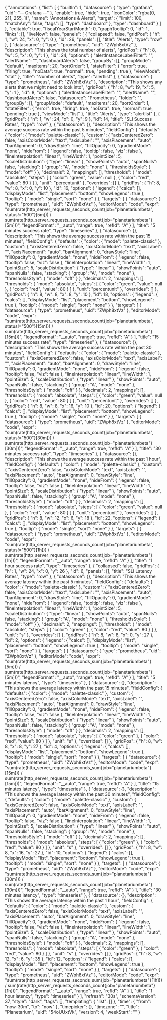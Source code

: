 {
  "annotations": {
    "list": [
      {
        "builtIn": 1,
        "datasource": {
          "type": "grafana",
          "uid": "-- Grafana --"
        },
        "enable": true,
        "hide": true,
        "iconColor": "rgba(0, 211, 255, 1)",
        "name": "Annotations & Alerts",
        "target": {
          "limit": 100,
          "matchAny": false,
          "tags": [],
          "type": "dashboard"
        },
        "type": "dashboard"
      }
    ]
  },
  "editable": true,
  "fiscalYearStartMonth": 0,
  "graphTooltip": 0,
  "id": 1,
  "links": [],
  "liveNow": false,
  "panels": [
    {
      "collapsed": false,
      "gridPos": {
        "h": 1,
        "w": 24,
        "x": 0,
        "y": 0
      },
      "id": 26,
      "panels": [],
      "title": "Alerts",
      "type": "row"
    },
    {
      "datasource": {
        "type": "prometheus",
        "uid": "ZWph8xtVz"
      },
      "description": "This shows the total number of alerts",
      "gridPos": {
        "h": 8,
        "w": 5,
        "x": 0,
        "y": 1
      },
      "id": 24,
      "options": {
        "alertInstanceLabelFilter": "",
        "alertName": "",
        "dashboardAlerts": false,
        "groupBy": [],
        "groupMode": "default",
        "maxItems": 20,
        "sortOrder": 1,
        "stateFilter": {
          "error": true,
          "firing": true,
          "noData": true,
          "normal": true,
          "pending": true
        },
        "viewMode": "stat"
      },
      "title": "Number of alerts",
      "type": "alertlist"
    },
    {
      "datasource": {
        "type": "prometheus",
        "uid": "ZWph8xtVz"
      },
      "description": "This shows any alerts that we might need to look into",
      "gridPos": {
        "h": 8,
        "w": 19,
        "x": 5,
        "y": 1
      },
      "id": 8,
      "options": {
        "alertInstanceLabelFilter": "",
        "alertName": "",
        "dashboardAlerts": false,
        "datasource": "Prometheus",
        "folder": "",
        "groupBy": [],
        "groupMode": "default",
        "maxItems": 20,
        "sortOrder": 1,
        "stateFilter": {
          "error": true,
          "firing": true,
          "noData": true,
          "normal": true,
          "pending": true
        },
        "viewMode": "list"
      },
      "title": "Alerts",
      "type": "alertlist"
    },
    {
      "gridPos": {
        "h": 1,
        "w": 24,
        "x": 0,
        "y": 9
      },
      "id": 14,
      "title": "SLI Success Rates",
      "type": "row"
    },
    {
      "datasource": {},
      "description": "This shows the average success rate within the past 5 minutes",
      "fieldConfig": {
        "defaults": {
          "color": {
            "mode": "palette-classic"
          },
          "custom": {
            "axisCenteredZero": false,
            "axisColorMode": "text",
            "axisLabel": "",
            "axisPlacement": "auto",
            "barAlignment": 0,
            "drawStyle": "line",
            "fillOpacity": 0,
            "gradientMode": "none",
            "hideFrom": {
              "legend": false,
              "tooltip": false,
              "viz": false
            },
            "lineInterpolation": "linear",
            "lineWidth": 1,
            "pointSize": 5,
            "scaleDistribution": {
              "type": "linear"
            },
            "showPoints": "auto",
            "spanNulls": false,
            "stacking": {
              "group": "A",
              "mode": "none"
            },
            "thresholdsStyle": {
              "mode": "off"
            }
          },
          "decimals": 2,
          "mappings": [],
          "thresholds": {
            "mode": "absolute",
            "steps": [
              {
                "color": "green",
                "value": null
              },
              {
                "color": "red",
                "value": 80
              }
            ]
          },
          "unit": "percentunit"
        },
        "overrides": []
      },
      "gridPos": {
        "h": 8,
        "w": 8,
        "x": 0,
        "y": 10
      },
      "id": 16,
      "options": {
        "legend": {
          "calcs": [],
          "displayMode": "list",
          "placement": "bottom",
          "showLegend": true
        },
        "tooltip": {
          "mode": "single",
          "sort": "none"
        }
      },
      "targets": [
        {
          "datasource": {
            "type": "prometheus",
            "uid": "ZWph8xtVz"
          },
          "editorMode": "code",
          "expr": "sum(rate(http_server_requests_seconds_count{job=\"planetariumbeta\", status!=\"500\"}[5m])) / sum(rate(http_server_requests_seconds_count{job=\"planetariumbeta\"}[5m]))",
          "legendFormat": "__auto",
          "range": true,
          "refId": "A"
        }
      ],
      "title": "5 minutes success rate",
      "type": "timeseries"
    },
    {
      "datasource": {},
      "description": "This shows the average success rate within the past 15 minutes",
      "fieldConfig": {
        "defaults": {
          "color": {
            "mode": "palette-classic"
          },
          "custom": {
            "axisCenteredZero": false,
            "axisColorMode": "text",
            "axisLabel": "",
            "axisPlacement": "auto",
            "barAlignment": 0,
            "drawStyle": "line",
            "fillOpacity": 0,
            "gradientMode": "none",
            "hideFrom": {
              "legend": false,
              "tooltip": false,
              "viz": false
            },
            "lineInterpolation": "linear",
            "lineWidth": 1,
            "pointSize": 5,
            "scaleDistribution": {
              "type": "linear"
            },
            "showPoints": "auto",
            "spanNulls": false,
            "stacking": {
              "group": "A",
              "mode": "none"
            },
            "thresholdsStyle": {
              "mode": "off"
            }
          },
          "decimals": 2,
          "mappings": [],
          "thresholds": {
            "mode": "absolute",
            "steps": [
              {
                "color": "green",
                "value": null
              },
              {
                "color": "red",
                "value": 80
              }
            ]
          },
          "unit": "percentunit"
        },
        "overrides": []
      },
      "gridPos": {
        "h": 8,
        "w": 8,
        "x": 8,
        "y": 10
      },
      "id": 18,
      "options": {
        "legend": {
          "calcs": [],
          "displayMode": "list",
          "placement": "bottom",
          "showLegend": true
        },
        "tooltip": {
          "mode": "single",
          "sort": "none"
        }
      },
      "targets": [
        {
          "datasource": {
            "type": "prometheus",
            "uid": "ZWph8xtVz"
          },
          "editorMode": "code",
          "expr": "sum(rate(http_server_requests_seconds_count{job=\"planetariumbeta\", status!=\"500\"}[15m])) / sum(rate(http_server_requests_seconds_count{job=\"planetariumbeta\"}[15m]))",
          "legendFormat": "__auto",
          "range": true,
          "refId": "A"
        }
      ],
      "title": "15 minutes success rate",
      "type": "timeseries"
    },
    {
      "datasource": {},
      "description": "This shows the average success rate within the past 30 minutes",
      "fieldConfig": {
        "defaults": {
          "color": {
            "mode": "palette-classic"
          },
          "custom": {
            "axisCenteredZero": false,
            "axisColorMode": "text",
            "axisLabel": "",
            "axisPlacement": "auto",
            "barAlignment": 0,
            "drawStyle": "line",
            "fillOpacity": 0,
            "gradientMode": "none",
            "hideFrom": {
              "legend": false,
              "tooltip": false,
              "viz": false
            },
            "lineInterpolation": "linear",
            "lineWidth": 1,
            "pointSize": 5,
            "scaleDistribution": {
              "type": "linear"
            },
            "showPoints": "auto",
            "spanNulls": false,
            "stacking": {
              "group": "A",
              "mode": "none"
            },
            "thresholdsStyle": {
              "mode": "off"
            }
          },
          "decimals": 2,
          "mappings": [],
          "thresholds": {
            "mode": "absolute",
            "steps": [
              {
                "color": "green",
                "value": null
              },
              {
                "color": "red",
                "value": 80
              }
            ]
          },
          "unit": "percentunit"
        },
        "overrides": []
      },
      "gridPos": {
        "h": 8,
        "w": 8,
        "x": 16,
        "y": 10
      },
      "id": 20,
      "options": {
        "legend": {
          "calcs": [],
          "displayMode": "list",
          "placement": "bottom",
          "showLegend": true
        },
        "tooltip": {
          "mode": "single",
          "sort": "none"
        }
      },
      "targets": [
        {
          "datasource": {
            "type": "prometheus",
            "uid": "ZWph8xtVz"
          },
          "editorMode": "code",
          "expr": "sum(rate(http_server_requests_seconds_count{job=\"planetariumbeta\", status!=\"500\"}[30m])) / sum(rate(http_server_requests_seconds_count{job=\"planetariumbeta\"}[30m]))",
          "legendFormat": "__auto",
          "range": true,
          "refId": "A"
        }
      ],
      "title": "30 minutes success rate",
      "type": "timeseries"
    },
    {
      "datasource": {},
      "description": "This shows the average success rate within the past 1 hour",
      "fieldConfig": {
        "defaults": {
          "color": {
            "mode": "palette-classic"
          },
          "custom": {
            "axisCenteredZero": false,
            "axisColorMode": "text",
            "axisLabel": "",
            "axisPlacement": "auto",
            "barAlignment": 0,
            "drawStyle": "line",
            "fillOpacity": 0,
            "gradientMode": "none",
            "hideFrom": {
              "legend": false,
              "tooltip": false,
              "viz": false
            },
            "lineInterpolation": "linear",
            "lineWidth": 1,
            "pointSize": 5,
            "scaleDistribution": {
              "type": "linear"
            },
            "showPoints": "auto",
            "spanNulls": false,
            "stacking": {
              "group": "A",
              "mode": "none"
            },
            "thresholdsStyle": {
              "mode": "off"
            }
          },
          "decimals": 2,
          "mappings": [],
          "thresholds": {
            "mode": "absolute",
            "steps": [
              {
                "color": "green",
                "value": null
              },
              {
                "color": "red",
                "value": 80
              }
            ]
          },
          "unit": "percentunit"
        },
        "overrides": []
      },
      "gridPos": {
        "h": 8,
        "w": 12,
        "x": 6,
        "y": 18
      },
      "id": 22,
      "options": {
        "legend": {
          "calcs": [],
          "displayMode": "list",
          "placement": "bottom",
          "showLegend": true
        },
        "tooltip": {
          "mode": "single",
          "sort": "none"
        }
      },
      "targets": [
        {
          "datasource": {
            "type": "prometheus",
            "uid": "ZWph8xtVz"
          },
          "editorMode": "code",
          "expr": "sum(rate(http_server_requests_seconds_count{job=\"planetariumbeta\", status!=\"500\"}[1h])) / sum(rate(http_server_requests_seconds_count{job=\"planetariumbeta\"}[1h]))",
          "legendFormat": "__auto",
          "range": true,
          "refId": "A"
        }
      ],
      "title": "1 hour success rate",
      "type": "timeseries"
    },
    {
      "collapsed": false,
      "gridPos": {
        "h": 1,
        "w": 24,
        "x": 0,
        "y": 26
      },
      "id": 6,
      "panels": [],
      "title": "SLI Latency Rates",
      "type": "row"
    },
    {
      "datasource": {},
      "description": "This shows the average latency within the past 5 minutes",
      "fieldConfig": {
        "defaults": {
          "color": {
            "mode": "palette-classic"
          },
          "custom": {
            "axisCenteredZero": false,
            "axisColorMode": "text",
            "axisLabel": "",
            "axisPlacement": "auto",
            "barAlignment": 0,
            "drawStyle": "line",
            "fillOpacity": 0,
            "gradientMode": "none",
            "hideFrom": {
              "legend": false,
              "tooltip": false,
              "viz": false
            },
            "lineInterpolation": "linear",
            "lineWidth": 1,
            "pointSize": 5,
            "scaleDistribution": {
              "type": "linear"
            },
            "showPoints": "auto",
            "spanNulls": false,
            "stacking": {
              "group": "A",
              "mode": "none"
            },
            "thresholdsStyle": {
              "mode": "off"
            }
          },
          "decimals": 2,
          "mappings": [],
          "thresholds": {
            "mode": "absolute",
            "steps": [
              {
                "color": "green"
              },
              {
                "color": "red",
                "value": 80
              }
            ]
          },
          "unit": "s"
        },
        "overrides": []
      },
      "gridPos": {
        "h": 8,
        "w": 8,
        "x": 0,
        "y": 27
      },
      "id": 2,
      "options": {
        "legend": {
          "calcs": [],
          "displayMode": "list",
          "placement": "bottom",
          "showLegend": true
        },
        "tooltip": {
          "mode": "single",
          "sort": "none"
        }
      },
      "targets": [
        {
          "datasource": {
            "type": "prometheus",
            "uid": "ZWph8xtVz"
          },
          "editorMode": "code",
          "expr": "sum(rate(http_server_requests_seconds_sum{job=\"planetariumbeta\"}[5m])) / sum(rate(http_server_requests_seconds_count{job=\"planetariumbeta\"}[5m]))",
          "legendFormat": "__auto",
          "range": true,
          "refId": "A"
        }
      ],
      "title": "5 minutes latency",
      "type": "timeseries"
    },
    {
      "datasource": {},
      "description": "This shows the average latency within the past 15 minutes",
      "fieldConfig": {
        "defaults": {
          "color": {
            "mode": "palette-classic"
          },
          "custom": {
            "axisCenteredZero": false,
            "axisColorMode": "text",
            "axisLabel": "",
            "axisPlacement": "auto",
            "barAlignment": 0,
            "drawStyle": "line",
            "fillOpacity": 0,
            "gradientMode": "none",
            "hideFrom": {
              "legend": false,
              "tooltip": false,
              "viz": false
            },
            "lineInterpolation": "linear",
            "lineWidth": 1,
            "pointSize": 5,
            "scaleDistribution": {
              "type": "linear"
            },
            "showPoints": "auto",
            "spanNulls": false,
            "stacking": {
              "group": "A",
              "mode": "none"
            },
            "thresholdsStyle": {
              "mode": "off"
            }
          },
          "decimals": 2,
          "mappings": [],
          "thresholds": {
            "mode": "absolute",
            "steps": [
              {
                "color": "green"
              },
              {
                "color": "red",
                "value": 80
              }
            ]
          },
          "unit": "s"
        },
        "overrides": []
      },
      "gridPos": {
        "h": 8,
        "w": 8,
        "x": 8,
        "y": 27
      },
      "id": 4,
      "options": {
        "legend": {
          "calcs": [],
          "displayMode": "list",
          "placement": "bottom",
          "showLegend": true
        },
        "tooltip": {
          "mode": "single",
          "sort": "none"
        }
      },
      "targets": [
        {
          "datasource": {
            "type": "prometheus",
            "uid": "ZWph8xtVz"
          },
          "editorMode": "code",
          "expr": "sum(rate(http_server_requests_seconds_sum{job=\"planetariumbeta\"}[15m])) / sum(rate(http_server_requests_seconds_count{job=\"planetariumbeta\"}[15m]))",
          "legendFormat": "__auto",
          "range": true,
          "refId": "A"
        }
      ],
      "title": "15 minutes latency",
      "type": "timeseries"
    },
    {
      "datasource": {},
      "description": "This shows the average latency within the past 30 minutes",
      "fieldConfig": {
        "defaults": {
          "color": {
            "mode": "palette-classic"
          },
          "custom": {
            "axisCenteredZero": false,
            "axisColorMode": "text",
            "axisLabel": "",
            "axisPlacement": "auto",
            "barAlignment": 0,
            "drawStyle": "line",
            "fillOpacity": 0,
            "gradientMode": "none",
            "hideFrom": {
              "legend": false,
              "tooltip": false,
              "viz": false
            },
            "lineInterpolation": "linear",
            "lineWidth": 1,
            "pointSize": 5,
            "scaleDistribution": {
              "type": "linear"
            },
            "showPoints": "auto",
            "spanNulls": false,
            "stacking": {
              "group": "A",
              "mode": "none"
            },
            "thresholdsStyle": {
              "mode": "off"
            }
          },
          "decimals": 2,
          "mappings": [],
          "thresholds": {
            "mode": "absolute",
            "steps": [
              {
                "color": "green"
              },
              {
                "color": "red",
                "value": 80
              }
            ]
          },
          "unit": "s"
        },
        "overrides": []
      },
      "gridPos": {
        "h": 8,
        "w": 8,
        "x": 16,
        "y": 27
      },
      "id": 10,
      "options": {
        "legend": {
          "calcs": [],
          "displayMode": "list",
          "placement": "bottom",
          "showLegend": true
        },
        "tooltip": {
          "mode": "single",
          "sort": "none"
        }
      },
      "targets": [
        {
          "datasource": {
            "type": "prometheus",
            "uid": "ZWph8xtVz"
          },
          "editorMode": "code",
          "expr": "sum(rate(http_server_requests_seconds_sum{job=\"planetariumbeta\"}[30m])) / sum(rate(http_server_requests_seconds_count{job=\"planetariumbeta\"}[30m]))",
          "legendFormat": "__auto",
          "range": true,
          "refId": "A"
        }
      ],
      "title": "30 minutes latency",
      "type": "timeseries"
    },
    {
      "datasource": {},
      "description": "This shows the average latency within the past 1 hour",
      "fieldConfig": {
        "defaults": {
          "color": {
            "mode": "palette-classic"
          },
          "custom": {
            "axisCenteredZero": false,
            "axisColorMode": "text",
            "axisLabel": "",
            "axisPlacement": "auto",
            "barAlignment": 0,
            "drawStyle": "line",
            "fillOpacity": 0,
            "gradientMode": "none",
            "hideFrom": {
              "legend": false,
              "tooltip": false,
              "viz": false
            },
            "lineInterpolation": "linear",
            "lineWidth": 1,
            "pointSize": 5,
            "scaleDistribution": {
              "type": "linear"
            },
            "showPoints": "auto",
            "spanNulls": false,
            "stacking": {
              "group": "A",
              "mode": "none"
            },
            "thresholdsStyle": {
              "mode": "off"
            }
          },
          "decimals": 2,
          "mappings": [],
          "thresholds": {
            "mode": "absolute",
            "steps": [
              {
                "color": "green"
              },
              {
                "color": "red",
                "value": 80
              }
            ]
          },
          "unit": "s"
        },
        "overrides": []
      },
      "gridPos": {
        "h": 8,
        "w": 12,
        "x": 6,
        "y": 35
      },
      "id": 12,
      "options": {
        "legend": {
          "calcs": [],
          "displayMode": "list",
          "placement": "bottom",
          "showLegend": true
        },
        "tooltip": {
          "mode": "single",
          "sort": "none"
        }
      },
      "targets": [
        {
          "datasource": {
            "type": "prometheus",
            "uid": "ZWph8xtVz"
          },
          "editorMode": "code",
          "expr": "sum(rate(http_server_requests_seconds_sum{job=\"planetariumbeta\"}[1h])) / sum(rate(http_server_requests_seconds_count{job=\"planetariumbeta\"}[1h]))",
          "legendFormat": "__auto",
          "range": true,
          "refId": "A"
        }
      ],
      "title": "1 hour latency",
      "type": "timeseries"
    }
  ],
  "refresh": "30s",
  "schemaVersion": 37,
  "style": "dark",
  "tags": [],
  "templating": {
    "list": []
  },
  "time": {
    "from": "now-30m",
    "to": "now"
  },
  "timepicker": {},
  "timezone": "",
  "title": "Planetarium",
  "uid": "54oUUxtVk",
  "version": 4,
  "weekStart": ""
}